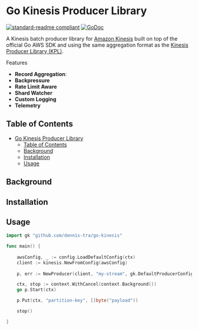 # Go Kinesis Producer Library
[![standard-readme compliant][standard-readme-img]][standard-readme-url]
[![GoDoc][godoc-img]][godoc-url]


A Kinesis batch producer library for [Amazon Kinesis][kinesis-url] built on top
of the official Go AWS SDK and using the same aggregation format as the
[Kinesis Producer Library (KPL)][kpl-url].

Features

- **Record Aggregation**: 
- **Backpressure**
- **Rate Limit Aware**
- **Shard Watcher**
- **Custom Logging**
- **Telemetry**

## Table of Contents

- [Go Kinesis Producer Library](#go-kinesis-producer-library)
	- [Table of Contents](#table-of-contents)
	- [Background](#background)
	- [Installation](#installation)
	- [Usage](#usage)

## Background

## Installation


## Usage


```go
import gk "github.com/dennis-tra/go-kinesis"

func main() {
	
	awsConfig, _ := config.LoadDefaultConfig(ctx)
	client := kinesis.NewFromConfig(awsConfig)
	
	p, err := NewProducer(client, "my-stream", gk.DefaultProducerConfig())

	ctx, stop := context.WithCancel(context.Background())
	go p.Start(ctx)

	p.Put(ctx, "partition-key", []byte("payload"))

	stop()

}
```


[kinesis-url]: https://aws.amazon.com/kinesis/
[kpl-url]: https://github.com/awslabs/amazon-kinesis-producer
[standard-readme-url]: https://github.com/RichardLitt/standard-readme
[standard-readme-img]: https://img.shields.io/badge/readme%20style-standard-brightgreen.svg?style=flat-square
[godoc-url]: https://godoc.org/github.com/dennis-tra/go-kinesis
[godoc-img]: https://img.shields.io/badge/godoc-reference-blue.svg?style=flat-square